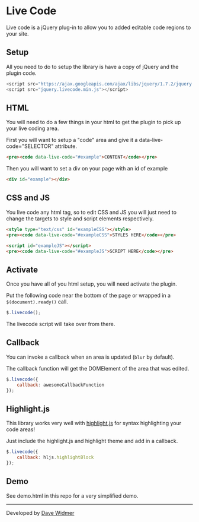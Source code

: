 # Live Code

Live code is a jQuery plug-in to allow you to added editable code regions to your
site.

## Setup

All you need to do to setup the library is have a copy of jQuery and the
plugin code.

``` js
<script src="https://ajax.googleapis.com/ajax/libs/jquery/1.7.2/jquery.min.js"></script>
<script src="jquery.livecode.min.js"></script>
```

## HTML

You will need to do a few things in your html to get the plugin to pick up your
live coding area.

First you will want to setup a "code" area and give it a data-live-code="SELECTOR"
attribute.

``` html
<pre><code data-live-code="#example">CONTENT</code></pre>
```

Then you will want to set a div on your page with an id of example

``` html
<div id="example"></div>
```

## CSS and JS

You live code any html tag, so to edit CSS and JS you will just need to change the
targets to style and script elements respectively.

``` html
<style type="text/css" id="exampleCSS"></style>
<pre><code data-live-code="#exampleCSS">STYLES HERE</code></pre>

<script id="exampleJS"></script>
<pre><code data-live-code="#exampleJS">SCRIPT HERE</code></pre>
```

## Activate

Once you have all of you html setup, you will need activate the plugin.

Put the following code near the bottom of the page or wrapped in a
`$(document).ready()` call.

``` js
$.livecode();
```

The livecode script will take over from there.

## Callback

You can invoke a callback when an area is updated (`blur` by default).

The callback function will get the DOMElement of the area that was edited.

``` js
$.livecode({
	callback: awesomeCallbackFunction
});
```

## Highlight.js

This library works very well with [highlight.js](http://softwaremaniacs.org/soft/highlight/en/)
for syntax highlighting your code areas!

Just include the highlight.js and highlight theme and add in a callback.

``` js
$.livecode({
	callback: hljs.highlightBlock
});
```

## Demo

See demo.html in this repo for a very simplified demo.

----

Developed by [Dave Widmer](http://www.davewidmer.net)

